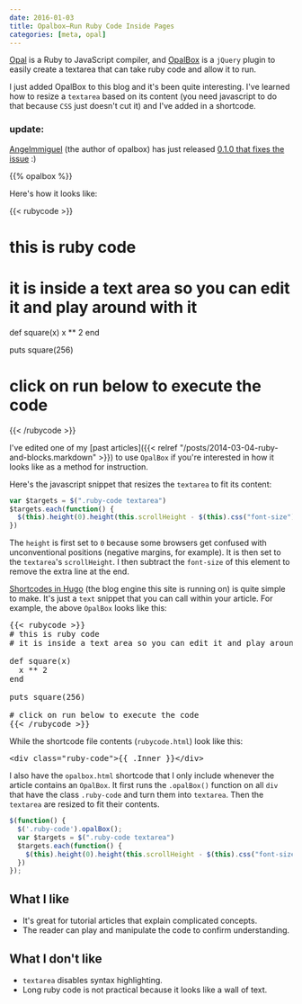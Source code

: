 ```yaml
---
date: 2016-01-03
title: Opalbox—Run Ruby Code Inside Pages
categories: [meta, opal]
---
```

[Opal](http://opalrb.com/) is a Ruby to JavaScript compiler, and [OpalBox](https://github.com/Angelmmiguel/opalbox-jquery) is a `jQuery` plugin to easily create a textarea that can take ruby code and allow it to run.

I just added OpalBox to this blog and it's been quite interesting. I've learned how to resize a `textarea` based on its content (you need javascript to do that because `CSS` just doesn't cut it) and I've added in a shortcode.

### update:
[Angelmmiguel](https://github.com/Angelmmiguel/opalbox-jquery) (the author of opalbox) has just released [0.1.0 that fixes the issue](https://github.com/Angelmmiguel/opalbox-jquery/issues/1) :)
<!--more-->
{{% opalbox %}}

Here's how it looks like:

{{< rubycode >}}
# this is ruby code
# it is inside a text area so you can edit it and play around with it

def square(x)
  x ** 2
end

puts square(256)

# click on run below to execute the code
{{< /rubycode >}}

I've edited one of my [past articles]({{< relref "/posts/2014-03-04-ruby-and-blocks.markdown" >}}) to use `OpalBox` if you're interested in how it looks like as a method for instruction.

Here's the javascript snippet that resizes the `textarea` to fit its content:

``` javascript
var $targets = $(".ruby-code textarea")
$targets.each(function() {
  $(this).height(0).height(this.scrollHeight - $(this).css("font-size").replace('px','')).change();
})
```

The `height` is first set to `0` because some browsers get confused with unconventional positions (negative margins, for example). It is then set to the `textarea`'s `scrollHeight`. I then subtract the `font-size` of this element to remove the extra line at the end.

[Shortcodes in Hugo](https://gohugo.io/extras/shortcodes/) (the blog engine this site is running on) is quite simple to make. It's just a `text` snippet that you can call within your article. For example, the above `OpalBox` looks like this:

<pre class="dark">
&#123;&#123;&lt; rubycode &gt;&#125;&#125;
# this is ruby code
# it is inside a text area so you can edit it and play around with it

def square(x)
  x ** 2
end

puts square(256)

# click on run below to execute the code
&#123;&#123;&lt; /rubycode &gt;&#125;&#125;
</pre>

While the shortcode file contents (`rubycode.html`) look like this:

<pre class="dark">
&lt;div class="ruby-code"&gt;&#123;&#123; .Inner &#125;&#125;&lt;/div&gt;
</pre>

I also have the `opalbox.html` shortcode that I only include whenever the article contains an `OpalBox`. It first runs the `.opalBox()` function on all `div` that have the class `.ruby-code` and turn them into `textarea`. Then the `textarea` are resized to fit their contents.

``` javascript
$(function() {
  $('.ruby-code').opalBox();
  var $targets = $(".ruby-code textarea")
  $targets.each(function() {
    $(this).height(0).height(this.scrollHeight - $(this).css("font-size").replace('px','')).change();
  })
});
```

## What I like

* It's great for tutorial articles that explain complicated concepts.
* The reader can play and manipulate the code to confirm understanding.

## What I don't like

* `textarea` disables syntax highlighting.
* Long ruby code is not practical because it looks like a wall of text.
